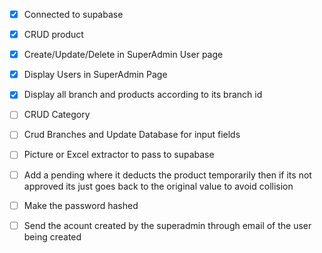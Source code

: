 - [x] Connected to supabase
- [x] CRUD product
- [x] Create/Update/Delete in SuperAdmin User page
- [x] Display Users in SuperAdmin Page
- [x] Display all branch and products according to its branch id
- [ ] CRUD Category
- [ ] Crud Branches and Update Database for input fields
- [ ] Picture or Excel extractor to pass to supabase
- [ ] Add a pending where it deducts the product temporarily then if its not approved its just goes back to the original value to avoid collision
- [ ] Make the password hashed
- [ ] Send the acount created by the superadmin through email of the user being created


